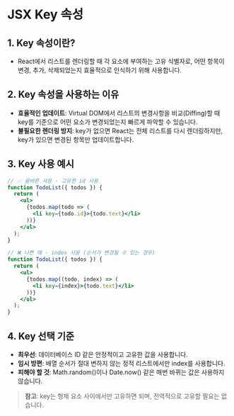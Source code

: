 # JSX Key 속성

## 1. Key 속성이란?

- React에서 리스트를 렌더링할 때 각 요소에 부여하는 고유 식별자로, 어떤 항목이 변경, 추가, 삭제되었는지 효율적으로 인식하기 위해 사용합니다.

## 2. Key 속성을 사용하는 이유

- **효율적인 업데이트**: Virtual DOM에서 리스트의 변경사항을 비교(Diffing)할 때 key를 기준으로 어떤 요소가 변경되었는지 빠르게 파악할 수 있습니다.
- **불필요한 렌더링 방지**: key가 없으면 React는 전체 리스트를 다시 렌더링하지만, key가 있으면 변경된 항목만 업데이트합니다.

## 3. Key 사용 예시

```jsx
// ✅ 올바른 사용 - 고유한 id 사용
function TodoList({ todos }) {
  return (
    <ul>
      {todos.map(todo => (
        <li key={todo.id}>{todo.text}</li>
      ))}
    </ul>
  );
}

// ❌ 나쁜 예 - index 사용 (순서가 변경될 수 있는 경우)
function TodoList({ todos }) {
  return (
    <ul>
      {todos.map((todo, index) => (
        <li key={index}>{todo.text}</li>
      ))}
    </ul>
  );
}
```

## 4. Key 선택 기준

- **최우선**: 데이터베이스 ID 같은 안정적이고 고유한 값을 사용합니다.
- **임시 방편**: 배열 순서가 절대 변하지 않는 정적 리스트에서만 index를 사용합니다.
- **피해야 할 것**: Math.random()이나 Date.now() 같은 매번 바뀌는 값은 사용하지 않습니다.

> **참고**: key는 형제 요소 사이에서만 고유하면 되며, 전역적으로 고유할 필요는 없습니다.
